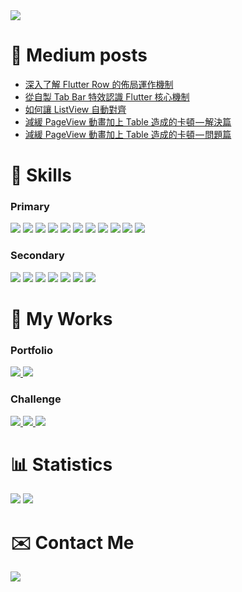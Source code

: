 <img src="https://hits.seeyoufarm.com/api/count/incr/badge.svg?url=https%3A%2F%2Fgithub.com%2Feasylive19891212%2Fhit-counter" />

# 📝 Medium posts
<!-- BLOG-POST-LIST:START -->
- [深入了解 Flutter Row 的佈局運作機制](https://medium.com/%E4%BF%9D%E7%BE%85%E7%9A%84-flutter-%E9%96%8B%E7%99%BC%E6%8A%80%E5%B7%A7/%E6%B7%B1%E5%85%A5%E4%BA%86%E8%A7%A3-flutter-row-%E7%9A%84%E4%BD%88%E5%B1%80%E9%81%8B%E4%BD%9C%E6%A9%9F%E5%88%B6-9e75f913a449?source=rss-e16ddedcd5d2------2)
- [從自製 Tab Bar 特效認識 Flutter 核心機制](https://medium.com/%E4%BF%9D%E7%BE%85%E7%9A%84-flutter-%E9%96%8B%E7%99%BC%E6%8A%80%E5%B7%A7/%E5%BE%9E%E8%87%AA%E8%A3%BD-tab-bar-%E7%89%B9%E6%95%88%E8%AA%8D%E8%AD%98-flutter-%E6%A0%B8%E5%BF%83%E6%A9%9F%E5%88%B6-b65c80c62dcf?source=rss-e16ddedcd5d2------2)
- [如何讓 ListView 自動對齊](https://medium.com/%E4%BF%9D%E7%BE%85%E7%9A%84-flutter-%E9%96%8B%E7%99%BC%E6%8A%80%E5%B7%A7/%E5%A6%82%E4%BD%95%E8%AE%93-listview-%E8%87%AA%E5%8B%95%E5%B0%8D%E9%BD%8A-e36476c3068e?source=rss-e16ddedcd5d2------2)
- [減緩 PageView 動畫加上 Table 造成的卡頓 — 解決篇](https://medium.com/cloud-latitude-engineering-blog/%E6%B8%9B%E7%B7%A9-pageview-%E5%8B%95%E7%95%AB%E5%8A%A0%E4%B8%8A-table-%E9%80%A0%E6%88%90%E7%9A%84%E5%8D%A1%E9%A0%93-%E8%A7%A3%E6%B1%BA%E7%AF%87-c17e93a8c4de?source=rss-e16ddedcd5d2------2)
- [減緩 PageView 動畫加上 Table 造成的卡頓 — 問題篇](https://medium.com/cloud-latitude-engineering-blog/%E6%B8%9B%E7%B7%A9-pageview-%E5%8B%95%E7%95%AB%E5%8A%A0%E4%B8%8A-table-%E9%80%A0%E6%88%90%E7%9A%84%E5%8D%A1%E9%A0%93-%E5%95%8F%E9%A1%8C%E7%AF%87-7da0051d25ff?source=rss-e16ddedcd5d2------2)
<!-- BLOG-POST-LIST:END -->

# 🔧 Skills
### Primary
<p floa="left">
    <img src="https://img.shields.io/badge/Flutter-02569B?style=for-the-badge&logo=flutter&logoColor=white" />
    <img src="https://img.shields.io/badge/Dart-0175C2?style=for-the-badge&logo=dart&logoColor=white" />
    <img src="https://img.shields.io/badge/Notion-000000?style=for-the-badge&logo=notion&logoColor=white" />
    <img src="https://img.shields.io/badge/Miro-F7C922?style=for-the-badge&logo=Miro&logoColor=050036" />
    <img src="https://img.shields.io/badge/Obsidian-483699?style=for-the-badge&logo=Obsidian&logoColor=white" />
    <img src="https://img.shields.io/badge/mac%20os-000000?style=for-the-badge&logo=apple&logoColor=white" />
    <img src="https://img.shields.io/badge/GitHub-100000?style=for-the-badge&logo=github&logoColor=white" />
    <img src="https://img.shields.io/badge/GIT-E44C30?style=for-the-badge&logo=git&logoColor=white" />
    <img src="https://img.shields.io/badge/VIM-%2311AB00.svg?&style=for-the-badge&logo=vim&logoColor=white" />
    <img src="https://img.shields.io/badge/IntelliJ_IDEA-000000.svg?style=for-the-badge&logo=intellij-idea&logoColor=white" />
    <img src="https://img.shields.io/badge/firebase-ffca28?style=for-the-badge&logo=firebase&logoColor=black" />
</p>

### Secondary
<p floa="left">
    <img src="https://img.shields.io/badge/Python-FFD43B?style=for-the-badge&logo=python&logoColor=blue" />
    <img src="https://img.shields.io/badge/C%23-239120?style=for-the-badge&logo=c-sharp&logoColor=white" />
    <img src="https://img.shields.io/badge/Rider-000000?style=for-the-badge&logo=Rider&logoColor=white" />
    <img src="https://img.shields.io/badge/Docker-2CA5E0?style=for-the-badge&logo=docker&logoColor=white" />
    <img src="https://img.shields.io/badge/.NET-512BD4?style=for-the-badge&logo=dotnet&logoColor=white" />
    <img src="https://img.shields.io/badge/Java-%23ED8B00.svg?style=for-the-badge&logo=openjdk&logoColor=white" />
    <img src="https://img.shields.io/badge/Spring%20Boot-6DB33F?style=for-the-badge&logo=springboot&logoColor=fff" />
</p>


# 🔧 My Works
### Portfolio
<p floa="left">
<a href="https://play.google.com/store/apps/developer?id=Paul+Wu">
    <img src="https://img.shields.io/badge/Google_Play-414141?style=for-the-badge&logo=google-play&logoColor=white" />
</a>
<a href="https://easylive1989.github.io./">
    <img src="https://img.shields.io/badge/Portfolio-%23000000.svg?style=for-the-badge&logo=firefox&logoColor=#FF7139" />
</a>
</p>

### Challenge
<p floa="left">
<a href="https://ithelp.ithome.com.tw/users/20129825/ironman/3440">
    <img src="https://img.shields.io/badge/%E5%AE%8C%E8%B3%BD-12th%20iThome%20%E9%90%B5%E4%BA%BA%E8%B3%BD-2485c2" />
</a>
<a href="https://ithelp.ithome.com.tw/users/20129825/ironman/4992">
    <img src="https://img.shields.io/badge/%E4%BD%B3%E4%BD%9C-2022%20iThome%20%E9%90%B5%E4%BA%BA%E8%B3%BD-2485c2" />
</a>
<a href="https://ithelp.ithome.com.tw/users/20129825/ironman/5974">
    <img src="https://img.shields.io/badge/%E4%BD%B3%E4%BD%9C-2023%20iThome%20%E9%90%B5%E4%BA%BA%E8%B3%BD-2485c2" />
</a>
</p>

# 📊 Statistics
<p floa="left">
    <img src="https://github-readme-stats.vercel.app/api/top-langs/?username=easylive1989" />
    <img src="https://github-readme-stats.vercel.app/api?username=easylive1989" />
</p>

# ✉️ Contact Me

<p floa="left">
<a href="https://www.linkedin.com/in/paul-wu-810280135/">
    <img src="https://img.shields.io/badge/LinkedIn-0077B5?style=for-the-badge&logo=linkedin&logoColor=white" />
</a>
</p>


